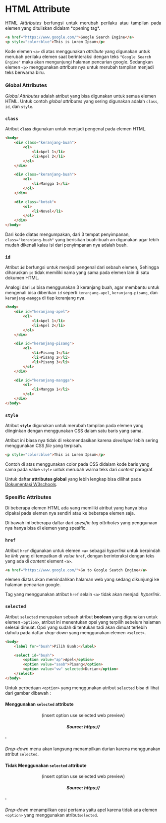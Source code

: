 # HTML Attribute

<p align="justify">
HTML <em>Atttributes</em> berfungsi untuk merubah perilaku atau tampilan pada elemen yang dituliskan didalam *opening tag*.
</p>

```html
<a href="https://www.google.com/">Google Search Engine</a>
<p style="color:blue">This is Lorem Ipsum</p>
```

Kode elemen `<a>`  di atas menggunakan *attribute* yang digunakan untuk merubah perilaku elemen saat berinteraksi dengan teks `"Google Search Engine"` maka akan mengunjungi halaman pencarian google. Sedangkan elemen `<p>` menggunakan *attribute* nya untuk merubah tampilan menjadi teks berwarna biru.

### Global Attributes

*Global Attributes* adalah atribut yang bisa digunakan untuk semua elemen HTML. Untuk contoh *global attributes* yang sering digunakan adalah `class`, `id`, dan `style`.

### **`class`**

Atribut **`class`** digunakan untuk menjadi pengenal pada elemen HTML.

```html
<body>
    <div class="keranjang-buah">
        <ol>
            <li>Apel 1</li>
            <li>Apel 2</li>
        </ol>   
    </div>

    <div class="keranjang-buah">
        <ol>
            <li>Mangga 1</li>
        </ol>   
    </div>

    <div class="kotak">
        <ol>
            <li>Novel</li>
        </ol>   
    </div>
</body>
```

Dari kode diatas mengumpakan, dari 3 tempat penyimpanan, `class="keranjang-buah"` yang berisikan buah-buah an digunakan agar lebih mudah dikenali kalau isi dari penyimpanan nya adalah buah.

### **`id`**

Atribut **`id`** berfungsi untuk menjadi pengenal dari sebauh elemen, Sehingga diharuskan `id` tidak memiliki nama yang sama pada elemen lain di satu dokumen HTML.

Analogi dari `id` bisa menggunakan 3 keranjang buah, agar membantu untuk mengenali bisa diberikan `id` seperti `keranjang-apel`, `keranjang-pisang`, dan `keranjang-mangga` di tiap keranjang nya.

```html
<body>
    <div id="keranjang-apel">
        <ol>
            <li>Apel 1</li>
            <li>Apel 2</li>
        </ol>
    </div>

    <div id="keranjang-pisang">
        <ol>
            <li>Pisang 1</li>
            <li>Pisang 2</li>
            <li>Pisang 3</li>
        </ol>
    </div>

    <div id="keranjang-mangga">
        <ol>
            <li>Mangga 1</li>
        </ol>
    </div>
</body>
```

### **`style`**

Atribut **`style`** digunakan untuk merubah tampilan pada elemen yang diinginkan dengan menggunakan CSS dalam satu baris yang sama.

Atribut ini biasa nya tidak di rekomendasikan karena *developer* lebih sering menggunakan CSS *file* yang terpisah.

```html
<p style="color:blue">This is Lorem Ipsum</p>
```

Contoh di atas menggunakan color pada CSS didalam kode baris yang sama pada value `style` untuk merubah warna teks dari *content* paragraf.

Untuk daftar **attributes global** yang lebih lengkap bisa dilihat pada  [Dokumentasi W3schools]([https://](https://www.w3schools.com/tags/ref_standardattributes.asp)).

### Spesific Attributes

Di beberapa elemen HTML ada yang memiliki atribut yang hanya bisa dipakai pada elemen nya sendiri atau ke beberapa elemen saja. 

Di bawah ini beberapa daftar dari *spesific tag attributes* yang penggunaan nya hanya bisa di elemen yang spesific.

### **`href`**

Atribut `href` digunakan untuk elemen `<a>` sebagai *hyperlink* untuk berpindah ke *link* yang di tempatkan di *value* `href`, dengan berinteraksi dengan teks yang ada di *content* element `<a>`.

```html
<a href="https://www.google.com/">Go to Google Seatch Engine</a>
```

elemen diatas akan memindahkan halaman web yang sedang dikunjungi ke halaman pencarian google.

Tag yang menggunakan atribut `href` selain `<a>` tidak akan menjadi *hyperlink*.

### **`selected`**

Atribut `selected` merupakan sebuah atribut **boolean** yang digunakan untuk elemen `<option>`, atribut ini menentukan opsi yang terpilih sebelum halaman selesai dimuat. Opsi yang sudah di tentukan tadi akan dimuat terlebih dahulu pada daftar *drop-down* yang menggunakan elemen `<select>`.

```html
<body>
	<label for="buah">Pilih Buah:</label>

	<select id="buah">
  		<option value="ap">Apel</option>
  		<option value="saab">Pisang</option>
  		<option value="vw" selected>Durian</option>
	</select>
</body>
```

Untuk perbedaan `<option>` yang menggunakan atribut `selected` bisa di lihat dari gambar dibawah :

#### Menggunakan `selected` attribute

<p align="center">
    (insert option use selected web preview)
    <h5 align="center">Source: https://</h5>'
</p>

*Drop-down* menu akan langsung menampilkan durian karena menggunakan atribut `selected`.

#### Tidak Menggunakan `selected` attribute

<p align="center">
    (insert option use selected web preview)
    <h5 align="center">Source: https://</h5>'
</p>

*Drop-down*  menampilkan opsi pertama yaitu apel karena tidak ada elemen `<option>` yang menggunakan atribut`selected`.
